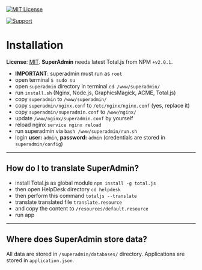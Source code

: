[![MIT License][license-image]][license-url]

[![Support](https://www.totaljs.com/img/button-support.png)](https://www.totaljs.com/support/)

# Installation

__License__: [MIT](license.txt). __SuperAdmin__ needs latest Total.js from NPM `+v2.0.1`.

- __IMPORTANT__: superadmin must run as `root`
- open terminal `$ sudo su`
- open `superadmin` directory in terminal `cd /www/superadmin/`
- run `install.sh` (Nginx, Node.js, GraphicsMagick, ACME, Total.js)
- copy `superadmin` to `/www/superadmin/`
- copy `superadmin/nginx.conf` to `/etc/nginx/nginx.conf` (yes, replace it)
- copy `superadmin/superadmin.conf` to `/www/nginx/`
- update `/www/nginx/superadmin.conf` by yourself
- reload nginx `service nginx reload`
- run superadmin via `bash /www/superadmin/run.sh`
- login __user:__ `admin`, __password:__ `admin` (credentials are stored in `superadmin/config`)

---

## How do I to translate SuperAdmin?

- install Total.js as global module `npm install -g total.js`
- then open HelpDesk directory `cd helpdesk`
- then perform this command `totaljs --translate`
- translate translated file `translate.resource`
- and copy the content to `/resources/default.resource`
- run app

---

## Where does SuperAdmin store data?

All data are stored in `/superadmin/databases/` directory. Applications are stored in `application.json`.

[license-image]: https://img.shields.io/badge/license-MIT-blue.svg?style=flat
[license-url]: license.txt